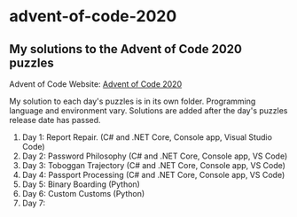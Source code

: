 # advent-of-code-2020

## My solutions to the Advent of Code 2020 puzzles

Advent of Code Website:  [Advent of Code 2020](https://adventofcode.com)

My solution to each day's puzzles is in its own folder.  Programming language and environment vary.  Solutions are added after the day's puzzles release date has passed.

1. Day 1:  Report Repair. (C# and .NET Core, Console app, Visual Studio Code)
2. Day 2:  Password Philosophy (C# and .NET Core, Console app, VS Code)
3. Day 3:  Toboggan Trajectory (C# and .NET Core, Console app, VS Code)
4. Day 4:  Passport Processing (C# and .NET Core, Console app, VS Code)
5. Day 5:  Binary Boarding (Python)
6. Day 6:  Custom Customs (Python)
7. Day 7:  
